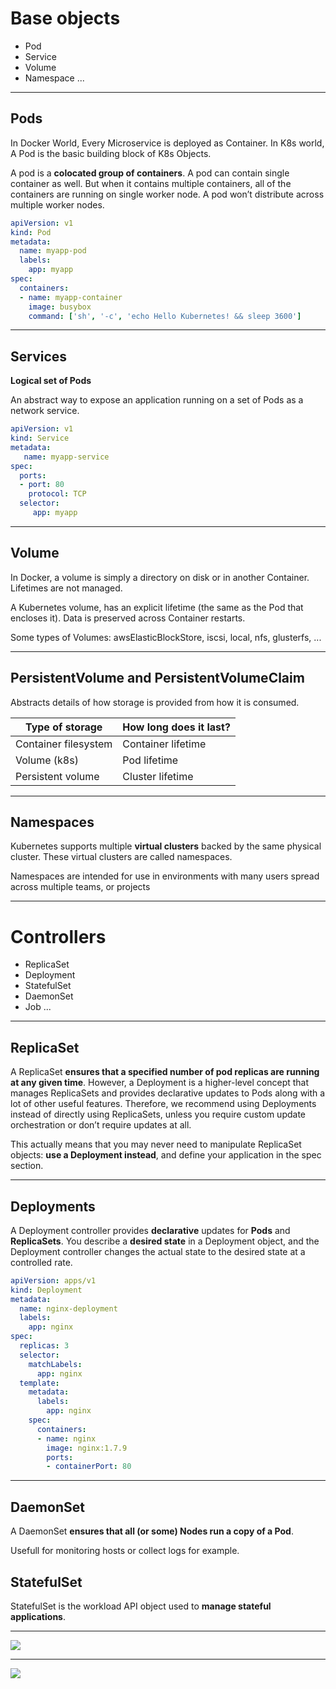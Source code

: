 # Base objects
- Pod
- Service
- Volume
- Namespace
...

---

## Pods

In Docker World, Every Microservice is deployed as Container.
In K8s world, A Pod is the basic building block of K8s Objects.

A pod is a **colocated group of containers**.
A pod can contain single container as well.
But when it contains multiple containers, all of the containers are running on single worker node.
A pod won’t distribute across multiple worker nodes.

```yaml
apiVersion: v1
kind: Pod
metadata:
  name: myapp-pod
  labels:
    app: myapp
spec:
  containers:
  - name: myapp-container
    image: busybox
    command: ['sh', '-c', 'echo Hello Kubernetes! && sleep 3600']
```
<!-- .element: class="fragment" -->

---

## Services
**Logical set of Pods**

An abstract way to expose an application running on a set of Pods as a network service.

```yaml
apiVersion: v1
kind: Service
metadata:
   name: myapp-service
spec:
  ports:
  - port: 80
    protocol: TCP
  selector:
     app: myapp
``` 
<!-- .element: class="fragment" -->

---

## Volume
In Docker, a volume is simply a directory on disk or in another Container. Lifetimes are not managed.

A Kubernetes volume, has an explicit lifetime (the same as the Pod that encloses it).
Data is preserved across Container restarts.

Some types of Volumes: awsElasticBlockStore, iscsi, local, nfs, glusterfs, ... 
<!-- .element: class="fragment" -->

---

## PersistentVolume and PersistentVolumeClaim

Abstracts details of how storage is provided from how it is consumed.

| Type of storage | How long does it last?  |
| ------------- | -----|
| Container filesystem | Container lifetime |
| Volume (k8s) | Pod lifetime |
| Persistent volume | Cluster lifetime |

---

## Namespaces

Kubernetes supports multiple **virtual clusters** backed by the same physical cluster.
These virtual clusters are called namespaces.

Namespaces are intended for use in environments with many users spread across multiple teams, or projects

---

# Controllers 
- ReplicaSet
- Deployment
- StatefulSet
- DaemonSet
- Job
...

---

## ReplicaSet
A ReplicaSet **ensures that a specified number of pod replicas are running at any given time**.
However, a Deployment is a higher-level concept that manages ReplicaSets and provides declarative updates to Pods along with a lot of other useful features. Therefore, we recommend using Deployments instead of directly using ReplicaSets, unless you require custom update orchestration or don’t require updates at all.

This actually means that you may never need to manipulate ReplicaSet objects: **use a Deployment instead**, and define your application in the spec section.


---

## Deployments

A Deployment controller provides **declarative** updates for **Pods** and **ReplicaSets**.
You describe a **desired state** in a Deployment object, and the Deployment controller changes the actual state to the desired state at a controlled rate.

```yaml
apiVersion: apps/v1
kind: Deployment
metadata:
  name: nginx-deployment
  labels:
    app: nginx
spec:
  replicas: 3
  selector:
    matchLabels:
      app: nginx
  template:
    metadata:
      labels:
        app: nginx
    spec:
      containers:
      - name: nginx
        image: nginx:1.7.9
        ports:
        - containerPort: 80
```
<!-- .element: class="fragment" -->

---

## DaemonSet
A DaemonSet **ensures that all (or some) Nodes run a copy of a Pod**. 

Usefull for monitoring hosts or collect logs for example.

## StatefulSet  
<!-- .element: class="fragment" data-fragment-index="1"-->
StatefulSet is the workload API object used to <!-- .element: class="fragment" data-fragment-index="1"--> **manage stateful applications**.
<!-- .element: class="fragment" data-fragment-index="1"-->

---

![](images/k8s-objects.png)

---

![](images/module_04_services.svg)
